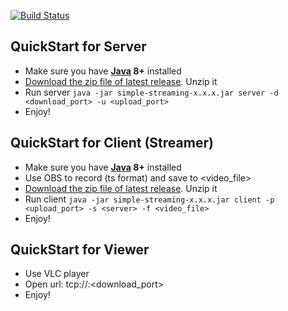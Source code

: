 [![Build Status](https://travis-ci.com/Immueggpain/simple-streaming.svg?branch=master)](https://travis-ci.com/Immueggpain/simple-streaming)

## QuickStart for Server
* Make sure you have **[Java](https://jdk.java.net/11/) 8+** installed
* [Download the zip file of latest release](https://github.com/Immueggpain/simple-streaming/releases). Unzip it
* Run server `java -jar simple-streaming-x.x.x.jar server -d <download_port> -u <upload_port>`
* Enjoy!

## QuickStart for Client (Streamer)
* Make sure you have **[Java](https://jdk.java.net/11/) 8+** installed
* Use OBS to record (ts format) and save to <video_file>
* [Download the zip file of latest release](https://github.com/Immueggpain/simple-streaming/releases). Unzip it
* Run client `java -jar simple-streaming-x.x.x.jar client -p <upload_port> -s <server> -f <video_file>`
* Enjoy!

## QuickStart for Viewer
* Use VLC player
* Open url: tcp://<server>:<download_port>
* Enjoy!
